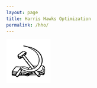 ```yaml
---
layout: page
title: Harris Hawks Optimization
permalink: /hho/
---
```



![logo](/assets/img/logo.png "**404 not found**")